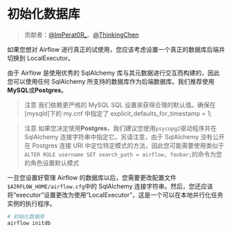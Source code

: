 # 初始化数据库

> 贡献者：[@ImPerat0R\_](https://github.com/tssujt)、[@ThinkingChen](https://github.com/cdmikechen)

如果您想对 Airflow 进行真正的试使用，您应该考虑设置一个真正的数据库后端并切换到 LocalExecutor。

由于 Airflow 是使用优秀的 SqlAlchemy 库与其元数据进行交互而构建的，因此您可以使用任何 SqlAlchemy 所支持的数据库作为后端数据库。我们推荐使用**MySQL**或**Postgres**。

> 注意
> 我们依赖更严格的 MySQL SQL 设置来获得合理的默认值。确保在[mysqld]下的 my.cnf 中指定了 explicit_defaults_for_timestamp = 1;

> 注意
> 如果您决定使用**Postgres**，我们建议您使用`psycopg2`驱动程序并在 SqlAlchemy 连接字符串中指定它。另请注意，由于 SqlAlchemy 没有公开在 Postgres 连接 URI 中定位特定模式的方法，因此您可能需要使用类似于`ALTER ROLE username SET search_path = airflow, foobar;`的命令为您的角色设置默认模式

一旦您设置好管理 Airflow 的数据库以后，您需要更改配置文件`$AIRFLOW_HOME/airflow.cfg`中的 SqlAlchemy 连接字符串。然后，您还应该将“executor”设置更改为使用“LocalExecutor”，这是一个可以在本地并行化任务实例的执行程序。

```py
# 初始化数据库
airflow initdb
```
